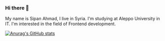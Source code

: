 ### Hi there 👋

My name is Sipan Ahmad, I live in Syria. I'm studying at Aleppo University in IT. I'm interested in the field of Frontend development.

[![Anurag's GitHub stats](https://github-readme-stats.vercel.app/api?username=sipanahmad)](https://github.com/anuraghazra/github-readme-stats)

